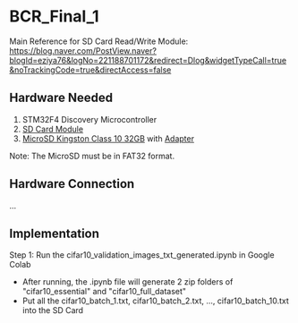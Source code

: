 # BCR_Final_1

Main Reference for SD Card Read/Write Module: https://blog.naver.com/PostView.naver?blogId=eziya76&logNo=221188701172&redirect=Dlog&widgetTypeCall=true&noTrackingCode=true&directAccess=false

## Hardware Needed

1. STM32F4 Discovery Microcontroller
2. [SD Card Module](https://linhkienchatluong.vn/module-doc-the-nho/module-doc-the-sd-card_sp497_ct206.aspx)
3. [MicroSD Kingston Class 10 32GB](https://cellphones.com.vn/the-nho-microsd-kingston-class-10-non-adapter-32gb.html) with [Adapter](https://tuanphong.vn/adapter-the-nho/adapter-microsd-to-sd)

Note: The MicroSD must be in FAT32 format.

## Hardware Connection

...

## Implementation

Step 1: Run the cifar10_validation_images_txt_generated.ipynb in Google Colab
- After running, the .ipynb file will generate 2 zip folders of "cifar10_essential" and "cifar10_full_dataset"
- Put all the cifar10_batch_1.txt, cifar10_batch_2.txt, ..., cifar10_batch_10.txt into the SD Card
